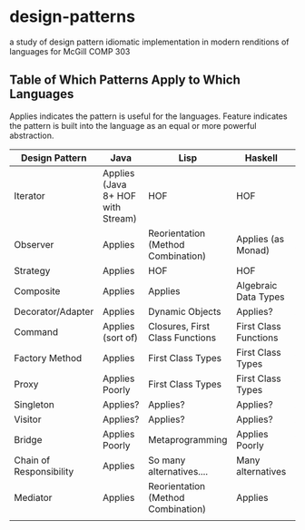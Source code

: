 # design-patterns

a study of design pattern idiomatic implementation in modern renditions of languages for McGill COMP 303


## Table of Which Patterns Apply to Which Languages

Applies indicates the pattern is useful for the languages.
Feature indicates the pattern is built into the language as an equal or more powerful abstraction.

| Design Pattern          | Java                              | Lisp                               | Haskell               | C++                   |
|-------------------------|-----------------------------------|------------------------------------|-----------------------|-----------------------|
| Iterator                | Applies (Java 8+ HOF with Stream) | HOF                                | HOF                   | HOF                   |
| Observer                | Applies                           | Reorientation (Method Combination) | Applies (as Monad)    | Applies               |
| Strategy                | Applies                           | HOF                                | HOF                   | HOF                   |
| Composite               | Applies                           | Applies                            | Algebraic Data Types  | Tagged Union?         |
| Decorator/Adapter       | Applies                           | Dynamic Objects                    | Applies?              | Applies?              |
| Command                 | Applies (sort of)                 | Closures, First Class Functions    | First Class Functions | First Class Functions |
| Factory Method          | Applies                           | First Class Types                  | First Class Types     | Applies Poorly        |
| Proxy                   | Applies Poorly                    | First Class Types                  | First Class Types     | Applies Poorly        |
| Singleton               | Applies?                          | Applies?                           | Applies?              | Applies?              |
| Visitor                 | Applies?                          | Applies?                           | Applies?              | Applies?              |
| Bridge                  | Applies Poorly                    | Metaprogramming                    | Applies Poorly        | Applies Poorly        |
| Chain of Responsibility | Applies                           | So many alternatives....           | Many alternatives     | Many alternatives     |
| Mediator                | Applies                           | Reorientation (Method Combination) | Applies               | Applies               |
|                         |                                   |                                    |                       |                       |
